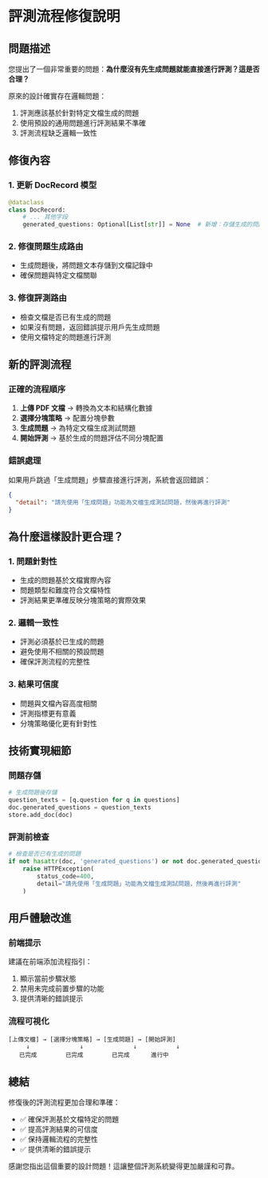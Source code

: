# 評測流程修復說明

## 問題描述

您提出了一個非常重要的問題：**為什麼沒有先生成問題就能直接進行評測？這是否合理？**

原來的設計確實存在邏輯問題：

1. 評測應該基於針對特定文檔生成的問題
2. 使用預設的通用問題進行評測結果不準確
3. 評測流程缺乏邏輯一致性

## 修復內容

### 1. 更新 DocRecord 模型

```python
@dataclass
class DocRecord:
    # ... 其他字段
    generated_questions: Optional[List[str]] = None  # 新增：存儲生成的問題
```

### 2. 修復問題生成路由

- 生成問題後，將問題文本存儲到文檔記錄中
- 確保問題與特定文檔關聯

### 3. 修復評測路由

- 檢查文檔是否已有生成的問題
- 如果沒有問題，返回錯誤提示用戶先生成問題
- 使用文檔特定的問題進行評測

## 新的評測流程

### 正確的流程順序

1. **上傳 PDF 文檔** → 轉換為文本和結構化數據
2. **選擇分塊策略** → 配置分塊參數
3. **生成問題** → 為特定文檔生成測試問題
4. **開始評測** → 基於生成的問題評估不同分塊配置

### 錯誤處理

如果用戶跳過「生成問題」步驟直接進行評測，系統會返回錯誤：

```json
{
  "detail": "請先使用「生成問題」功能為文檔生成測試問題，然後再進行評測"
}
```

## 為什麼這樣設計更合理？

### 1. 問題針對性

- 生成的問題基於文檔實際內容
- 問題類型和難度符合文檔特性
- 評測結果更準確反映分塊策略的實際效果

### 2. 邏輯一致性

- 評測必須基於已生成的問題
- 避免使用不相關的預設問題
- 確保評測流程的完整性

### 3. 結果可信度

- 問題與文檔內容高度相關
- 評測指標更有意義
- 分塊策略優化更有針對性

## 技術實現細節

### 問題存儲

```python
# 生成問題後存儲
question_texts = [q.question for q in questions]
doc.generated_questions = question_texts
store.add_doc(doc)
```

### 評測前檢查

```python
# 檢查是否已有生成的問題
if not hasattr(doc, 'generated_questions') or not doc.generated_questions:
    raise HTTPException(
        status_code=400,
        detail="請先使用「生成問題」功能為文檔生成測試問題，然後再進行評測"
    )
```

## 用戶體驗改進

### 前端提示

建議在前端添加流程指引：

1. 顯示當前步驟狀態
2. 禁用未完成前置步驟的功能
3. 提供清晰的錯誤提示

### 流程可視化

```
[上傳文檔] → [選擇分塊策略] → [生成問題] → [開始評測]
     ↓              ↓              ↓           ↓
   已完成        已完成        已完成      進行中
```

## 總結

修復後的評測流程更加合理和準確：

- ✅ 確保評測基於文檔特定的問題
- ✅ 提高評測結果的可信度
- ✅ 保持邏輯流程的完整性
- ✅ 提供清晰的錯誤提示

感謝您指出這個重要的設計問題！這讓整個評測系統變得更加嚴謹和可靠。

